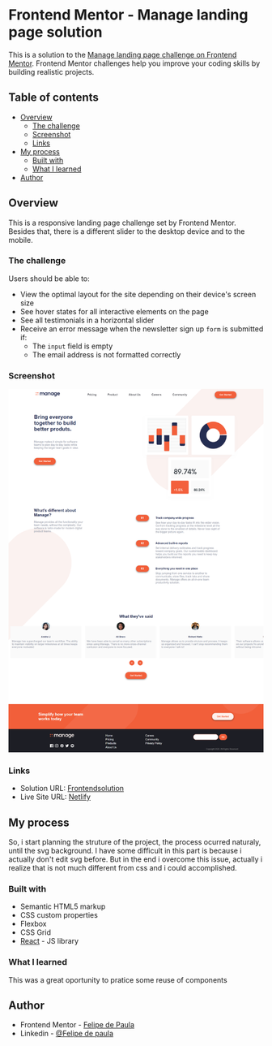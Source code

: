 # Frontend Mentor - Manage landing page solution

This is a solution to the [Manage landing page challenge on Frontend Mentor](https://www.frontendmentor.io/challenges/manage-landing-page-SLXqC6P5). Frontend Mentor challenges help you improve your coding skills by building realistic projects. 

## Table of contents

- [Overview](#overview)
  - [The challenge](#the-challenge)
  - [Screenshot](#screenshot)
  - [Links](#links)
- [My process](#my-process)
  - [Built with](#built-with)
  - [What I learned](#what-i-learned)
- [Author](#author)

## Overview
This is a responsive landing page challenge set by Frontend Mentor. Besides that, there is a different slider to the desktop device and to the mobile. 

### The challenge
Users should be able to:

- View the optimal layout for the site depending on their device's screen size
- See hover states for all interactive elements on the page
- See all testimonials in a horizontal slider
- Receive an error message when the newsletter sign up `form` is submitted if:
  - The `input` field is empty
  - The email address is not formatted correctly

### Screenshot

![ScreenShot](https://github.com/EmilcyFelipe/FrontendMentor_LandingPage/blob/master/screenshot.png)


### Links

- Solution URL: [Frontendsolution](https://www.frontendmentor.io/solutions/reactjs-_tq7XBoSa)
- Live Site URL: [Netlify](https://manage-landigpage-felipe-de-paula.netlify.app/)

## My process
So, i start planning the struture of the project, the process ocurred naturaly, until the svg background. I have some difficult in this part is because i actually don't edit svg before. But in the end i overcome this issue, actually i realize that is not much different from css and i could accomplished.

### Built with

- Semantic HTML5 markup
- CSS custom properties
- Flexbox
- CSS Grid
- [React](https://reactjs.org/) - JS library

### What I learned

This was a great oportunity to pratice some reuse of components



## Author
- Frontend Mentor - [Felipe de Paula](https://www.frontendmentor.io/profile/EmilcyFelipe)
- Linkedin - [@Felipe de paula](https://www.linkedin.com/in/felipe-c-de-paula-b1b7b9189/)
